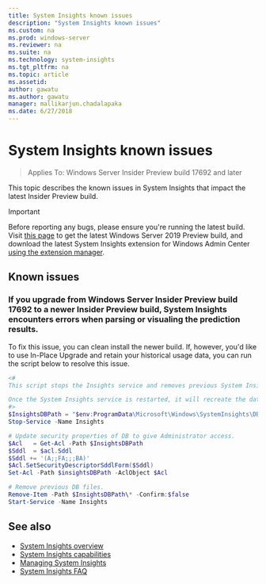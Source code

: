 ```yaml
---
title: System Insights known issues
description: "System Insights known issues"
ms.custom: na
ms.prod: windows-server
ms.reviewer: na
ms.suite: na
ms.technology: system-insights
ms.tgt_pltfrm: na
ms.topic: article
ms.assetid: 
author: gawatu
ms.author: gawatu
manager: mallikarjun.chadalapaka
ms.date: 6/27/2018
---
```

# System Insights known issues

>Applies To: Windows Server Insider Preview build 17692 and later

This topic describes the known issues in System Insights that impact the latest Insider Preview build.

>[!IMPORTANT]
>Before reporting any bugs, please ensure you're running the latest build. Visit [this page](https://www.microsoft.com/en-us/software-download/windowsinsiderpreviewserver) to get the latest Windows Server 2019 Preview build, and download the latest System Insights extension for Windows Admin Center [using the extension manager](https://docs.microsoft.com/en-us/windows-server/manage/windows-admin-center/configure/using-extensions).

## Known issues
### If you upgrade from Windows Server Insider Preview build 17692 to a newer Insider Preview build, System Insights encounters errors when parsing or visualing the prediction results. 
To fix this issue, you can clean install the newer build. If, however, you'd like to use In-Place Upgrade and retain your historical usage data, you can run the script below to resolve this issue. 

```PowerShell
<#
This script stops the Insights service and removes previous System Insights configuration information. 

Once the System Insights service is restarted, it will recreate the database that stores the configuration information, which addresses any issues with In-Place Upgrade from Windows Server Insider Preview build 17692. 
#>
$InsightsDBPath = "$env:ProgramData\Microsoft\Windows\SystemInsights\DB"
Stop-Service -Name Insights

# Update security properties of DB to give Administrator access.
$Acl   = Get-Acl -Path $InsightsDBPath
$Sddl  = $acl.Sddl
$Sddl += '(A;;FA;;;BA)'
$Acl.SetSecurityDescriptorSddlForm($Sddl)
Set-Acl -Path $insightsDBPath -AclObject $Acl

# Remove previous DB files.
Remove-Item -Path $InsightsDBPath\* -Confirm:$false
Start-Service -Name Insights
```

## See also
- [System Insights overview](system-insights-overview.md)
- [System Insights capabilities](system-insights-capabilities.md)
- [Managing System Insights](managing-system-insights.md)
- [System Insights FAQ](system-insights-faq.md)
